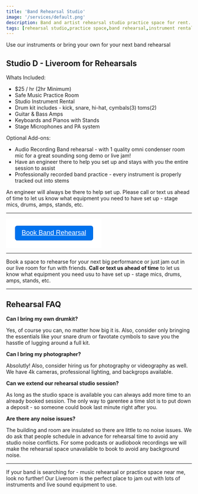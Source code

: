 ```yaml
---
title: 'Band Rehearsal Studio'
image: '/services/default.png'
description: Band and artist rehearsal studio practice space for rent.
tags: [rehearsal studio,practice space,band rehearsal,instrument rental]
---
```

Use our instruments or bring your own for your next band rehearsal

## Studio D - Liveroom for Rehearsals

Whats Included:

- $25 / hr (2hr Minimum)
- Safe Music Practice Room
- Studio Instrument Rental
- Drum kit includes - kick, snare, hi-hat, cymbals(3) toms(2)
- Guitar & Bass Amps
- Keyboards and Pianos with Stands
- Stage Microphones and PA system

Optional Add-ons:

- Audio Recording Band rehearsal - with 1 quality omni condenser room mic for a great sounding song demo or live jam!
- Have an engineer there to help you set up and stays with you the entire session to assist
- Professionally recorded band practice - every instrument is properly tracked out into stems

An engineer will always be there to help set up. Please call or text us ahead of time to let us know what equipment you need to have set up - stage mics, drums, amps, stands, etc. 

- - -

<div style="
  overflow: auto;
  display: flex;
  flex-direction: column;
  justify-content: flex-end;
  align-items: center;
  width: 259px;
  background: #FFFFFF;
  font-family: SQ Market, SQ Market, Helvetica, Arial, sans-serif;
  ">
  <div style="padding: 20px;">
  <a target="_blank" href="https://checkout.square.site/buy/QRQWE2MKRDVH3ZS6NDRTP4QP" style="
    display: inline-block;
    font-size: 18px;
    line-height: 38px;
    height: 40px;
    color: #ffffff;
    min-width: 212px;
    background-color: #0072ee;
    text-align: center;
    box-shadow: 0 0 0 1px rgba(0,0,0,.1) inset;
    border-radius: 6px;
  ">Book Band Rehearsal</a>
  </div>
</div>

- - -

Book a space to rehearse for your next big performance or just jam out in our live room for fun with friends. **Call or text us ahead of time** to let us know what equipment you need usu to have set up - stage mics, drums, amps, stands, etc. 

- - -

## Rehearsal FAQ

**Can I bring my own drumkit?**

Yes, of course you can, no matter how big it is. Also, consider only bringing the essentials like your snare drum or favotate cymbols to save you the hasstle of lugging around a full kit.

**Can I bring my photographer?**

Absolutly! Also, consider hiring us for photography or videography as well. We have 4k cameras, professional lighting, and backgrops available.

**Can we extend our rehearsal studio session?**

As long as the studio space is available you can always add more time to an already booked session. The only way to garentee a time slot is to put down a deposit - so someone could book last minute right after you.

**Are there any noise issues?**

The building and room are insulated so there are little to no noise issues. We do ask that people schedule in advance for rehearsal time to avoid any studio noise conflicts. For some podcasts or audiobook recordings we will make the rehearsal space unavailable to book to avoid any background noise.

- - -

If your band is searching for - music rehearsal or practice space near me, look no further!  Our Liveroom is the perfect place to jam out with lots of instruments and live sound equipment to use.


